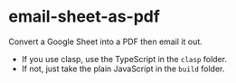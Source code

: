 # email-sheet-as-pdf

Convert a Google Sheet into a PDF then email it out.

- If you use clasp, use the TypeScript in the `clasp` folder.
- If not, just take the plain JavaScript in the `build` folder.
